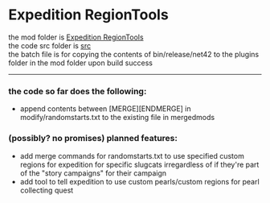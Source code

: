 # Expedition RegionTools

the mod folder is [Expedition RegionTools](https://github.com/Mehr1us/Expedition-RegionTools/tree/master/Expedition%20RegionTools)  
the code src folder is [src](https://github.com/Mehr1us/Expedition-RegionTools/tree/master/src)  
the batch file is for copying the contents of bin/release/net42 to the plugins folder in the mod folder upon build success    

---  

### the code so far does the following:  
* append contents between [MERGE][ENDMERGE] in modify/randomstarts.txt to the existing file in mergedmods

### (possibly? no promises) planned features: 
* add merge commands for randomstarts.txt to use specified custom regions for expedition for specific slugcats irregardless of if they're part of the "story campaigns" for their campaign
* add tool to tell expedition to use custom pearls/custom regions for pearl collecting quest
